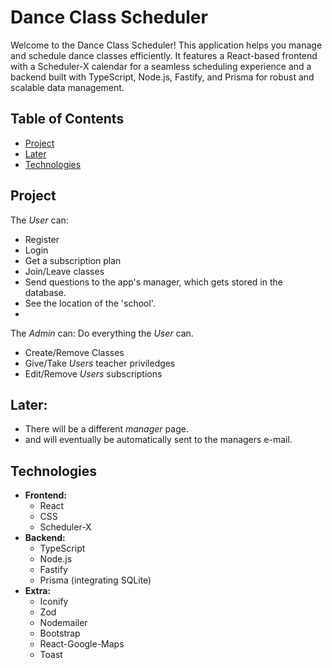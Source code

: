 # Dance Class Scheduler

Welcome to the Dance Class Scheduler! This application helps you manage and schedule dance classes efficiently. It features a React-based frontend with a Scheduler-X calendar for a seamless scheduling experience and a backend built with TypeScript, Node.js, Fastify, and Prisma for robust and scalable data management.





## Table of Contents
- [Project](#project)
- [Later](#later)
- [Technologies](#technologies)

## Project
The *User* can:
 - Register
 - Login
 - Get a subscription plan
 - Join/Leave classes
 - Send questions to the app's manager, which gets stored in the database.
 - See the location of the 'school'.
 - 
The *Admin* can:
Do everything the *User* can.
- Create/Remove Classes
- Give/Take *Users* teacher priviledges
- Edit/Remove *Users* subscriptions

## Later: 
 - There will be a different *manager* page.
 - and will eventually be automatically sent to the managers e-mail.


## Technologies

- **Frontend:**
  - React
  - CSS
  - Scheduler-X
- **Backend:**
  - TypeScript
  - Node.js
  - Fastify
  - Prisma (integrating SQLite)
- **Extra:**
  - Iconify
  - Zod
  - Nodemailer
  - Bootstrap
  - React-Google-Maps
  - Toast

